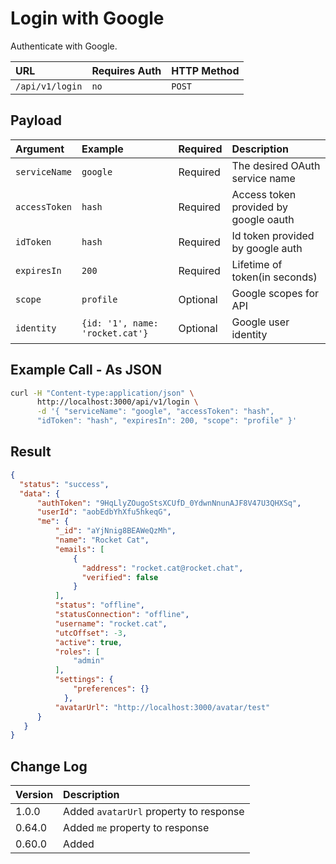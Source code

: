 # Login with Google

Authenticate with Google.

| URL             | Requires Auth | HTTP Method |
| :-------------- | :------------ | :---------- |
| `/api/v1/login` | `no`          | `POST`      |

## Payload

| Argument      | Example                         | Required | Description                           |
| :---------    | :------------------------------ | :------- | :------------------------------------ |
| `serviceName` | `google`                        | Required | The desired OAuth service name        |
| `accessToken` | `hash`                          | Required | Access token provided by google oauth |
| `idToken`     | `hash`                          | Required | Id token provided by google auth      |
| `expiresIn`   | `200`                           | Required | Lifetime of token(in seconds)         |
| `scope`       | `profile`                       | Optional | Google scopes for API                 |
| `identity`    | `{id: '1', name: 'rocket.cat'}` | Optional | Google user identity                  |

## Example Call - As JSON

```bash
curl -H "Content-type:application/json" \
      http://localhost:3000/api/v1/login \
      -d '{ "serviceName": "google", "accessToken": "hash",
      "idToken": "hash", "expiresIn": 200, "scope": "profile" }'
```

## Result

```json
{
  "status": "success",
  "data": {
      "authToken": "9HqLlyZOugoStsXCUfD_0YdwnNnunAJF8V47U3QHXSq",
      "userId": "aobEdbYhXfu5hkeqG",
      "me": {
          "_id": "aYjNnig8BEAWeQzMh",
          "name": "Rocket Cat",
          "emails": [
              {
                "address": "rocket.cat@rocket.chat",
                "verified": false
              }
          ],
          "status": "offline",
          "statusConnection": "offline",
          "username": "rocket.cat",
          "utcOffset": -3,
          "active": true,
          "roles": [
              "admin"
          ],
          "settings": {
              "preferences": {}
            },
          "avatarUrl": "http://localhost:3000/avatar/test"
      }
   }
}
```

## Change Log

| Version | Description |
| :--- | :--- |
| 1.0.0 | Added `avatarUrl` property to response |
| 0.64.0 | Added `me` property to response |
| 0.60.0 | Added |

